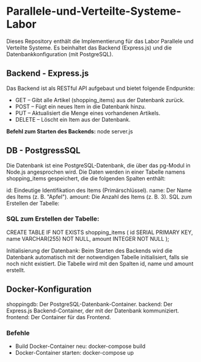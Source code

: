 # Parallele-und-Verteilte-Systeme-Labor

Dieses Repository enthält die Implementierung für das Labor Parallele und Verteilte Systeme. Es beinhaltet das Backend (Express.js) und die Datenbankkonfiguration (mit PostgreSQL).

## Backend - Express.js
Das Backend ist als RESTful API aufgebaut und bietet folgende Endpunkte:

- GET – Gibt alle Artikel (shopping_items) aus der Datenbank zurück.
- POST – Fügt ein neues Item in die Datenbank hinzu.
- PUT – Aktualisiert die Menge eines vorhandenen Artikels.
- DELETE – Löscht ein Item aus der Datenbank.

**Befehl zum Starten des Backends:**
node server.js

## DB - PostgressSQL
Die Datenbank ist eine PostgreSQL-Datenbank, die über das pg-Modul in Node.js angesprochen wird. Die Daten werden in einer Tabelle namens shopping_items gespeichert, die die folgenden Spalten enthält:

id: Eindeutige Identifikation des Items (Primärschlüssel).
name: Der Name des Items (z. B. "Apfel").
amount: Die Anzahl des Items (z. B. 3).
SQL zum Erstellen der Tabelle:
### SQL zum Erstellen der Tabelle:
CREATE TABLE IF NOT EXISTS shopping_items (
    id SERIAL PRIMARY KEY,
    name VARCHAR(255) NOT NULL,
    amount INTEGER NOT NULL
);

Initialisierung der Datenbank: Beim Starten des Backends wird die Datenbank automatisch mit der notwendigen Tabelle initialisiert, falls sie noch nicht existiert. Die Tabelle wird mit den Spalten id, name und amount erstellt.

## Docker-Konfiguration
shoppingdb: Der PostgreSQL-Datenbank-Container.
backend: Der Express.js Backend-Container, der mit der Datenbank kommuniziert.
frontend: Der Container für das Frontend.

### Befehle
- Build Docker-Container neu: docker-compose build
- Docker-Container starten: docker-compose up


